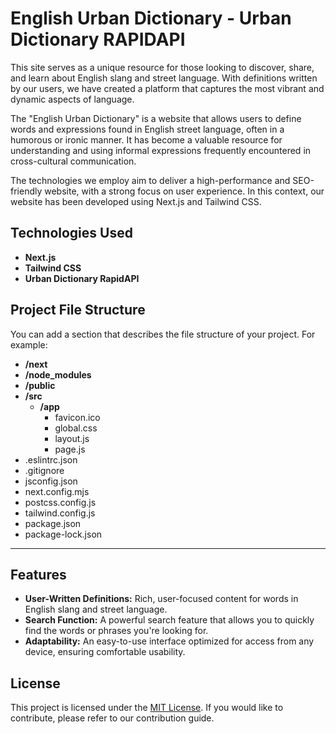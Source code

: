 # English Urban Dictionary - Urban Dictionary RAPIDAPI

This site serves as a unique resource for those looking to discover, share, and learn about English slang and street language. With definitions written by our users, we have created a platform that captures the most vibrant and dynamic aspects of language.

The "English Urban Dictionary" is a website that allows users to define words and expressions found in English street language, often in a humorous or ironic manner. It has become a valuable resource for understanding and using informal expressions frequently encountered in cross-cultural communication.

The technologies we employ aim to deliver a high-performance and SEO-friendly website, with a strong focus on user experience. In this context, our website has been developed using Next.js and Tailwind CSS.

## Technologies Used

- **Next.js**
- **Tailwind CSS**
- **Urban Dictionary RapidAPI**

## Project File Structure

You can add a section that describes the file structure of your project. For example:

- **/next**
- **/node_modules**
- **/public**
- **/src**
  - **/app**
       - favicon.ico
       - global.css
       - layout.js
       - page.js
- .eslintrc.json
- .gitignore
- jsconfig.json
- next.config.mjs
- postcss.config.js
- tailwind.config.js
- package.json
- package-lock.json


---

## Features

- **User-Written Definitions:** Rich, user-focused content for words in English slang and street language.
- **Search Function:** A powerful search feature that allows you to quickly find the words or phrases you're looking for.
- **Adaptability:** An easy-to-use interface optimized for access from any device, ensuring comfortable usability.

## License

This project is licensed under the [MIT License](https://license.md/licenses/mit-license/). If you would like to contribute, please refer to our contribution guide.
